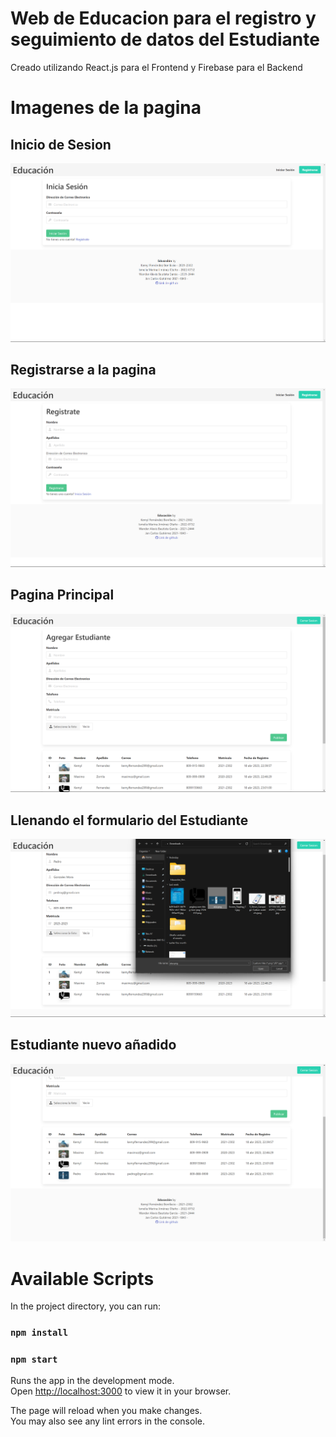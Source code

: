 # Web de Educacion para el registro y seguimiento de datos del Estudiante

Creado utilizando React.js para el Frontend y Firebase para el Backend

# Imagenes de la pagina

## Inicio de Sesion

![Primera Captura de Pantalla](/src/img/Educacion1.png)

## Registrarse a la pagina

![Segunda Captura de Pantalla](/src/img/Educacion2.png)

## Pagina Principal

![Tercera Captura de Pantalla](/src/img/Educacion3.png)

## Llenando el formulario del Estudiante

![Cuarta Captura de Pantalla](/src/img/Educacion4.png)

## Estudiante nuevo añadido

![Quinta Captura de Pantalla](/src/img/Educacion5.png)

# Available Scripts

In the project directory, you can run:

### `npm install`

### `npm start`

Runs the app in the development mode.\
Open [http://localhost:3000](http://localhost:3000) to view it in your browser.

The page will reload when you make changes.\
You may also see any lint errors in the console.
